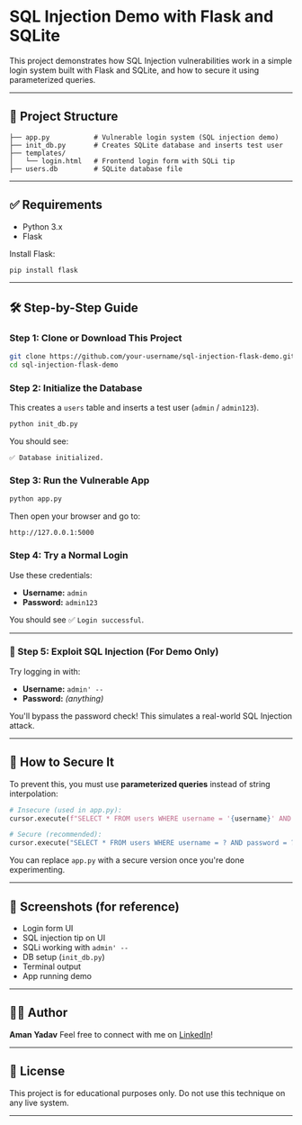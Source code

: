 # SQL Injection Demo with Flask and SQLite

This project demonstrates how SQL Injection vulnerabilities work in a simple login system built with Flask and SQLite, and how to secure it using parameterized queries.

---

## 📁 Project Structure

```
├── app.py           # Vulnerable login system (SQL injection demo)
├── init_db.py       # Creates SQLite database and inserts test user
├── templates/
│   └── login.html   # Frontend login form with SQLi tip
├── users.db         # SQLite database file
```

---

## ✅ Requirements

* Python 3.x
* Flask

Install Flask:

```bash
pip install flask
```

---

## 🛠️ Step-by-Step Guide

### Step 1: Clone or Download This Project

```bash
git clone https://github.com/your-username/sql-injection-flask-demo.git
cd sql-injection-flask-demo
```

### Step 2: Initialize the Database

This creates a `users` table and inserts a test user (`admin` / `admin123`).

```bash
python init_db.py
```

You should see:

```
✅ Database initialized.
```

### Step 3: Run the Vulnerable App

```bash
python app.py
```

Then open your browser and go to:

```
http://127.0.0.1:5000
```

### Step 4: Try a Normal Login

Use these credentials:

* **Username:** `admin`
* **Password:** `admin123`

You should see ✅ `Login successful`.

---

### 🚨 Step 5: Exploit SQL Injection (For Demo Only)

Try logging in with:

* **Username:** `admin' --`
* **Password:** *(anything)*

You'll bypass the password check! This simulates a real-world SQL Injection attack.

---

## 🔐 How to Secure It

To prevent this, you must use **parameterized queries** instead of string interpolation:

```python
# Insecure (used in app.py):
cursor.execute(f"SELECT * FROM users WHERE username = '{username}' AND password = '{password}'")

# Secure (recommended):
cursor.execute("SELECT * FROM users WHERE username = ? AND password = ?", (username, password))
```

You can replace `app.py` with a secure version once you're done experimenting.

---

## 📸 Screenshots (for reference)

* Login form UI
* SQL injection tip on UI
* SQLi working with `admin' --`
* DB setup (`init_db.py`)
* Terminal output
* App running demo

---

## 🙋‍♂️ Author

**Aman Yadav**
Feel free to connect with me on [LinkedIn](https://linkedin.com/in/your-profile)!

---

## 📄 License

This project is for educational purposes only. Do not use this technique on any live system.

---
